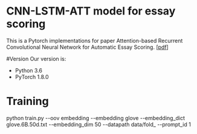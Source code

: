 # CNN-LSTM-ATT model for essay scoring
This is a Pytorch implementations for paper Attention-based Recurrent Convolutional Neural Network for Automatic Essay Scoring.
[[pdf](https://www.aclweb.org/anthology/K17-1017.pdf)]

#Version
Our version is:
- Python 3.6
- PyTorch 1.8.0

# Training
python train.py --oov embedding --embedding glove --embedding_dict glove.6B.50d.txt --embedding_dim 50 --datapath data/fold_ --prompt_id 1
